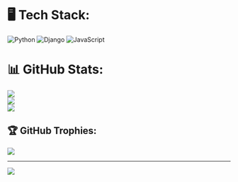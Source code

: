 # 🖥️ Tech Stack:
![Python](https://img.shields.io/badge/Python-3776AB?style=for-the-badge&logo=python&logoColor=white) ![Django](https://img.shields.io/badge/django-%23092E20.svg?style=for-the-badge&logo=django&logoColor=white) ![JavaScript](https://img.shields.io/badge/javascript-%23323330.svg?style=for-the-badge&logo=javascript&logoColor=23F7DF1E)



# 📊 GitHub Stats:
![](https://github-readme-stats.vercel.app/api?username=DevHerbster&theme=dark&hide_border=false&include_all_comits=false&count_private=false)<br/>
![](https://github-readme-streak-stats.herokuapp.com/?user=DevHerbster&theme=dark&hide_border=false)<br/>
![](https://github-readme-stats.vercel.app/api/top-langs/?username=DevHerbster&theme=dark&hide_border=false&include_all_commits=false&count_private=false&layout=compact)
## 🏆 GitHub Trophies:
![](https://github-profile-trophy.vercel.app/?username=DevHerbster&theme=radical%no-frame=false&no-bg=true&margin-w=4)

---
[![](https://visitcount.itsvg.in/api?id=DevHerbster&icon=0&color=0)](https://visitcount.itsvg.in)

<!-- Proudly created with GPRM (https://gprm.itsvg.in) -->

